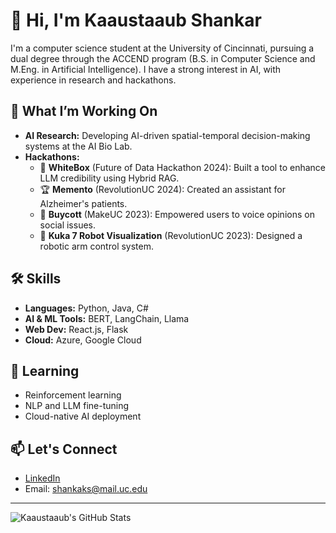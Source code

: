 # 👋 Hi, I'm Kaaustaaub Shankar

I'm a computer science student at the University of Cincinnati, pursuing a dual degree through the ACCEND program (B.S. in Computer Science and M.Eng. in Artificial Intelligence). I have a strong interest in AI, with experience in research and hackathons.

## 🚀 What I’m Working On

- **AI Research:** Developing AI-driven spatial-temporal decision-making systems at the AI Bio Lab.
- **Hackathons:** 
  - 🥇 **WhiteBox** (Future of Data Hackathon 2024): Built a tool to enhance LLM credibility using Hybrid RAG.
  - 🏆 **Memento** (RevolutionUC 2024): Created an assistant for Alzheimer's patients.
  - 🥇 **Buycott** (MakeUC 2023): Empowered users to voice opinions on social issues.
  - 🥇 **Kuka 7 Robot Visualization** (RevolutionUC 2023): Designed a robotic arm control system.

## 🛠 Skills

- **Languages:** Python, Java, C#
- **AI & ML Tools:** BERT, LangChain, Llama
- **Web Dev:** React.js, Flask
- **Cloud:** Azure, Google Cloud

## 🌱 Learning

- Reinforcement learning
- NLP and LLM fine-tuning
- Cloud-native AI deployment

## 📫 Let's Connect

- [LinkedIn](https://www.linkedin.com/in/kaaustaaub-shankar/)
- Email: shankaks@mail.uc.edu

---

![Kaaustaaub's GitHub Stats](https://github-readme-stats.vercel.app/api?username=KaaustaaubShankar&show_icons=true&theme=radical)
